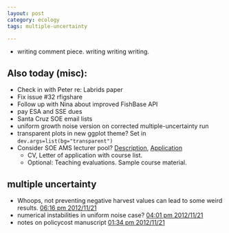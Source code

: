```yaml
---
layout: post
category: ecology 
tags: multiple-uncertainty

---
```



- writing comment piece. writing writing writing.   

## Also today (misc):

- Check in with Peter re: Labrids paper 
- Fix issue #32 rfigshare
- Follow up with Nina about improved FishBase API
- pay ESA and SSE dues
- Santa Cruz SOE email lists
- uniform growth noise version on corrected multiple-uncertainty run
- transparent plots in new ggplot theme? Set in `dev.args=list(bg="transparent")`
- Consider SOE AMS lecturer pool? [Description](http://apo.ucsc.edu/academic_employment/jobs/T02-01rev2011.pdf), [Application](https://intranet.soe.ucsc.edu/employment/application/lecturer)
  * CV, Letter of application with course list. 
  * Optional: Teaching evaluations. Sample course material.  


## multiple uncertainty

- Whoops, not preventing negative harvest values can lead to some weird results. [06:16 pm 2012/11/21](https://github.com/cboettig/pdg-control/commit/c5e857ebeab2f73eff9afaf6d56d0e5dabd81e14)
- numerical instabilities in uniform noise case? [04:01 pm 2012/11/21](https://github.com/cboettig/pdg-control/commit/9dc17dc56494b9e2f998e3992e4c891573d80570)
- notes on policycost manuscript [01:34 pm 2012/11/21](https://github.com/cboettig/pdg-control/commit/81df88cc50ac0c7c2448e55b42dc2bfe8fd15299)


